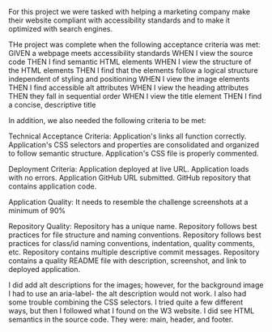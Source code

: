 For this project we were tasked with helping a marketing company make their website compliant with accessibility standards and to make it optimized with search engines. 

THe project was complete when the following acceptance criteria was met:
GIVEN a webpage meets accessibility standards
WHEN I view the source code
THEN I find semantic HTML elements
WHEN I view the structure of the HTML elements
THEN I find that the elements follow a logical structure independent of styling and positioning
WHEN I view the image elements
THEN I find accessible alt attributes
WHEN I view the heading attributes
THEN they fall in sequential order
WHEN I view the title element
THEN I find a concise, descriptive title

In addition, we also needed the following criteria to be met:

Technical Acceptance Criteria:
Application's links all function correctly.
Application's CSS selectors and properties are consolidated and organized to follow semantic structure.
Application's CSS file is properly commented.

Deployment Criteria:
Application deployed at live URL.
Application loads with no errors.
Application GitHub URL submitted.
GitHub repository that contains application code.

Application Quality:
It needs to resemble the challenge screenshots at a minimum of 90%

Repository Quality: 
Repository has a unique name.
Repository follows best practices for file structure and naming conventions.
Repository follows best practices for class/id naming conventions, indentation, quality comments, etc.
Repository contains multiple descriptive commit messages.
Repository contains a quality README file with description, screenshot, and link to deployed application.

I did add alt descriptions for the images; however, for the background image I had to use an aria-label- the alt description would not work. I also had some trouble combining the CSS selectors. I tried quite a few different ways, but then I followed what I found on the W3 website. I did see HTML semantics in the source code. They were: main, header, and footer. 